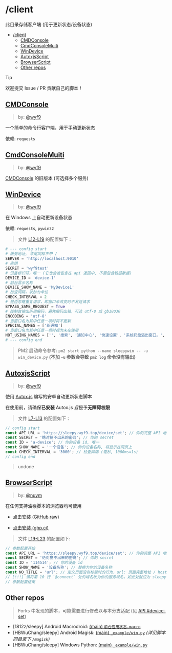 # /client

此目录存储客户端 (用于更新状态/设备状态)

- [/client](#client)
  - [CMDConsole](#cmdconsole)
  - [CmdConsoleMuiti](#cmdconsolemuiti)
  - [WinDevice](#windevice)
  - [AutoxjsScript](#autoxjsscript)
  - [BrowserScript](#browserscript)
  - [Other repos](#other-repos)

> [!TIP]
> 欢迎提交 Issue / PR 贡献自己的脚本！

## [CMDConsole](./cmd_console.py)

> by: [@wyf9](https://github.com/wyf9)

一个简单的命令行客户端，用于手动更新状态

依赖: `requests`

## [CmdConsoleMuiti](./cmd_console_muiti.py)

> by: [@wyf9](https://github.com/wyf9)

[CMDConsole](#cmdconsole) 的旧版本 (可选择多个服务)

## [WinDevice](./win_device.py)

> by: [@wyf9](https://github.com/wyf9)

在 Windows 上自动更新设备状态

依赖: `requests`, `pywin32`

> 文件 [L12-L19](https://github.com/wyf9/sleepy/blob/main/client/win_device.py#L12-L19) 的配置如下：

```py
# --- config start
# 服务地址, 末尾同样不带 /
SERVER = 'http://localhost:9010'
# 密钥
SECRET = 'wyf9test'
# 设备标识符，唯一 (它也会被包含在 api 返回中, 不要包含敏感数据)
DEVICE_ID = 'device-1'
# 前台显示名称
DEVICE_SHOW_NAME = 'MyDevice1'
# 检查间隔，以秒为单位
CHECK_INTERVAL = 2
# 是否忽略重复请求，即窗口未改变时不发送请求
BYPASS_SAME_REQUEST = True
# 控制台输出所用编码，避免编码出错，可选 utf-8 或 gb18030
ENCODING = 'utf-8'
# 当窗口名为其中任意一项时将不更新
SPECIAL_NAMES = ['新通知']
# 当窗口名为其中任意一项时视为未在使用
NOT_USING_NAMES = ['', '搜索', '通知中心', '快速设置', '系统托盘溢出窗口。', '我们喜欢这张图片，因此我们将它与你共享。', 'Flow.Launcher']
# --- config end
```

> PM2 启动命令参考: `pm2 start python --name sleepywin -- -u win_device.py` **(不加 `-u` 参数会导致 `pm2 log` 命令没有输出)**

## [AutoxjsScript](./autoxjs_device.js)

> by: [@wyf9](https://github.com/wyf9)

使用 [Autox.js](https://github.com/kkevsekk1/AutoX) 编写的安卓自动更新状态脚本

在使用前，请确保**已安装** Autox.js *且*授予**无障碍权限**

> 文件 [L7-L13](https://github.com/wyf9/sleepy/blob/main/client/autoxjs_device.py#L7-L13) 的配置如下：

```js
// config start
const API_URL = 'https://sleepy.wyf9.top/device/set'; // 你的完整 API 地址，以 `/device/set` 结尾
const SECRET = '绝对猜不出来的密码'; // 你的 secret
const ID = 'a-device'; // 你的设备 id, 唯一
const SHOW_NAME = '一个设备'; // 你的设备名称, 将显示在网页上
const CHECK_INTERVAL = '3000'; // 检查间隔 (毫秒, 1000ms=1s)
// config end
```
> undone

## [BrowserScript](./页面标题上报脚本-2024.12.2.user.js)

> by: [@nuym](https://github.com/nuym)

在任何支持油猴脚本的浏览器均可使用

- [点击安装 (GitHub raw)](https://raw.githubusercontent.com/wyf9/sleepy/main/client/页面标题上报脚本-2024.12.2.user.js)

- [点击安装 (ghp.ci)](https://ghp.ci/https://raw.githubusercontent.com/wyf9/sleepy/main/client/页面标题上报脚本-2024.12.2.user.js)

> 文件 [L19-L23](https://github.com/wyf9/sleepy/blob/main/client/页面标题上报脚本-2024.12.2.user.js#L19-L25) 的配置如下:

```js
// 参数配置开始
const API_URL = 'https://sleepy.wyf9.top/device/set'; // 你的完整 API 地址，以 `/device/set` 结尾
const SECRET = '绝对猜不出来的密码'; // 你的 secret
const ID = '114514'; // 你的设备 id
const SHOW_NAME = '设备名称'; // 替换为你的设备名称
const NO_TITLE = 'url'; // 定义页面没有标题时的行为，url: 页面完整地址 / host: 域名 / 其他: 对应值
// [!!!] 请将第 10 行 `@connect` 处的域名改为你的服务域名，如此处就应为 sleepy.wyf9.top
// 参数配置结束
```

## Other repos

> Forks 中发现的脚本，可能需要进行修改以与本分支适配 (见 [API #device-set](../doc/api.md#device-set))

- [1812z/sleepy] Android Macrodroid: [(main) `前台应用状态.macro`](https://github.com/1812z/sleepy/blob/main/%E5%89%8D%E5%8F%B0%E5%BA%94%E7%94%A8%E7%8A%B6%E6%80%81.macro)
- [HBWuChang/sleepy] Android Magisk: [(main) `_example/win.py`](https://github.com/HBWuChang/sleepy/blob/main/_example/win.py) *(详见脚本同目录下 `/magisk`)*
- [HBWuChang/sleepy] Windows Python: [(main) `_example/win.py`](https://github.com/HBWuChang/sleepy/blob/main/_example/win.py)